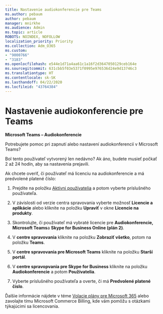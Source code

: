 ```yaml
---
title: Nastavenie audiokonferencie pre Teams
ms.author: pebaum
author: pebaum
manager: mnirkhe
ms.audience: Admin
ms.topic: article
ROBOTS: NOINDEX, NOFOLLOW
localization_priority: Priority
ms.collection: Adm_O365
ms.custom:
- "9000766"
- "3183"
ms.openlocfilehash: e544e1d71a4aa61c1a16f2d3647050129ceb164e
ms.sourcegitcommit: 631cbb5f03e5371f0995e976536d24e9d13746c3
ms.translationtype: HT
ms.contentlocale: sk-SK
ms.lasthandoff: 04/22/2020
ms.locfileid: "43764384"
---
```

# <a name="setup-audio-conferencing-for-teams"></a>Nastavenie audiokonferencie pre Teams

**Microsoft Teams – Audiokonferencie**

Potrebujete pomoc pri zapnutí alebo nastavení audiokonferencií v Microsoft Teams?

Bol tento používateľ vytvorený len nedávno?  Ak áno, budete musieť počkať 2 až 24 hodín, aby sa nastavenia prejavili.

Ak chcete overiť, či používateľ má licenciu na audiokonferencie a má predvolené platené číslo:

1. Prejdite na položku [Aktívni používatelia](https://admin.microsoft.com/Adminportal/Home?source=applauncher#/users) a potom vyberte príslušného používateľa.

2. V závislosti od verzie centra spravovania vyberte možnosť **Licencie a aplikácie** alebo kliknite na položku **Upraviť** v okne **Licencie na produkty**.

3. Skontrolujte, či používateľ má vybraté licencie pre **Audiokonferencie, Microsoft Teams**a **Skype for Business Online (plán 2)**.

4. V **centre spravovania** kliknite na položku **Zobraziť všetko**, potom na položku **Teams**.

5. V **centre spravovania pre Microsoft Teams** kliknite na položku **Starší portál**.

6. V **centre spravopvania pre Skype for Business** kliknite na položku **Audiokonferencie** a potom **Používatelia**.

7. Vyberte príslušného používateľa a overte, či má **Predvolené platené číslo**.

Ďalšie informácie nájdete v téme [Volacie plány pre Microsoft 365](https://docs.microsoft.com/microsoftteams/calling-plans-for-office-365) alebo zavolajte tímu Microsoft Commerce Billing, kde vám pomôžu s otázkami týkajúcimi sa licencovania.